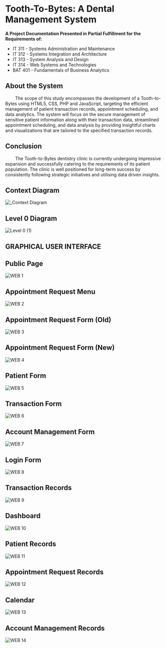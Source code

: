 # Tooth-To-Bytes: A Dental Management System

**A Project Documentation Presented in Partial Fulfillment for the Requirements of:**
- IT 311 - Systems Administration and Maintenance
- IT 312 - Systems Integration and Architecture
- IT 313 - System Analysis and Design
- IT 314 - Web Systems and Technologies
- BAT 401 - Fundamentals of Business Analytics
## About the System
&nbsp;&nbsp;&nbsp;&nbsp;&nbsp;&nbsp;&nbsp;&nbsp;The scope of this study encompasses the development of a Tooth-to-Bytes using HTML5, CSS, PHP and JavaScript, targeting the efficient management of patient transaction records, appointment scheduling, and data analytics. The system will focus on the secure management of sensitive patient information along with their transaction data, streamlined appointment scheduling, and data analysis by providing insightful charts and visualizations that are tailored to the specified transaction records.

## Conclusion
&nbsp;&nbsp;&nbsp;&nbsp;&nbsp;&nbsp;&nbsp;&nbsp;The Tooth-to-Bytes dentistry clinic is currently undergoing impressive expansion and successfully catering to the requirements of its patient population. The clinic is well positioned for long-term success by consistently following strategic initiatives and utilising data driven insights.

## Context Diagram 
![_Context Diagram](https://github.com/bjcomia/FINAL-REQUIREMENT-ACP/assets/113610705/1f5ee1ca-5217-4de6-b001-6299468f64ce)
## Level 0 Diagram
![Level 0 (1)](https://github.com/CastroClarence/clinic-project/assets/113610705/e077db67-e845-44cd-9787-d0b83837cc0f)
## GRAPHICAL USER INTERFACE
## Public Page
![WEB 1](https://github.com/CastroClarence/clinic-project/assets/113610705/04f2ca58-9ec8-48d0-b612-f4b770d2c095)
## Appointment Request Menu
![WEB 2](https://github.com/CastroClarence/clinic-project/assets/113610705/4e80d111-4f22-4e7a-9be3-08380fe0f1e8)
## Appointment Request Form (Old)
![WEB 3](https://github.com/CastroClarence/clinic-project/assets/113610705/8f5d36db-39f4-4d0a-82a3-88526ee7965c)
## Appointment Request Form (New)
![WEB 4](https://github.com/CastroClarence/clinic-project/assets/113610705/f5d8b66b-a93a-474f-bc1c-395f76354049)
## Patient Form
![WEB 5](https://github.com/CastroClarence/clinic-project/assets/113610705/8acf88f7-5901-4ab9-82fd-02135575e151)
## Transaction Form
![WEB 6](https://github.com/CastroClarence/clinic-project/assets/113610705/99178c1d-d6a7-4640-96fa-1cfe3b4d9c58)
## Account Management Form
![WEB 7](https://github.com/CastroClarence/clinic-project/assets/113610705/8cd88df7-e7c8-4f2f-93b1-65c14cf52e1f)
## Login Form
![WEB 8](https://github.com/CastroClarence/clinic-project/assets/113610705/39c534af-8db6-415e-9424-802c0d37fd79)
## Transaction Records
![WEB 9](https://github.com/CastroClarence/clinic-project/assets/113610705/8a885f8f-be7d-4971-a86a-537a6bb7005b)
## Dashboard
![WEB 10](https://github.com/CastroClarence/clinic-project/assets/113610705/2eb4eb08-cb22-485c-bac4-d5b66706f9bf)
## Patient Records
![WEB 11](https://github.com/CastroClarence/clinic-project/assets/113610705/d51e1048-f611-4c18-b33c-27c9bc786a1f)
## Appointment Request Records
![WEB 12](https://github.com/CastroClarence/clinic-project/assets/113610705/4b5c9654-93f5-4748-a35f-5689d48b01f7)
## Calendar
![WEB 13](https://github.com/CastroClarence/clinic-project/assets/113610705/3fdc9605-30ca-4984-a28e-423a9a1bfafa)
## Account Management Records
![WEB 14](https://github.com/CastroClarence/clinic-project/assets/113610705/d009c48e-b862-4c3d-ba69-5119cc800ee9)
